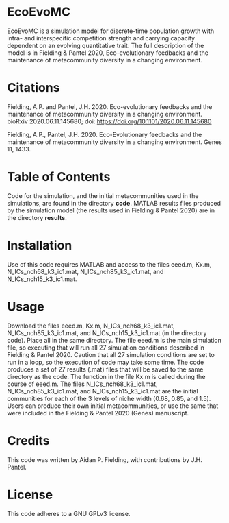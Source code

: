 # EcoEvoMC

EcoEvoMC is a simulation model for discrete-time population growth with intra- and interspecific competition strength and carrying capacity dependent on an evolving quantitative trait. The full description of the model is in Fielding & Pantel 2020, Eco-evolutionary feedbacks and the maintenance of metacommunity diversity in a changing environment.

# Citations
Fielding, A.P. and Pantel, J.H. 2020. Eco-evolutionary feedbacks and the maintenance of metacommunity diversity in a changing environment. bioRxiv 2020.06.11.145680; doi: https://doi.org/10.1101/2020.06.11.145680

Fielding, A.P., Pantel, J.H. 2020. Eco-Evolutionary feedbacks and the maintenance of metacommunity diversity in a changing environment. Genes 11, 1433.

# Table of Contents
Code for the simulation, and the initial metacommunities used in the simulations, are found in the directory **code**. MATLAB results files produced by the simulation model (the results used in Fielding & Pantel 2020) are in the directory **results**.

# Installation
Use of this code requires MATLAB and access to the files eeed.m, Kx.m, N_ICs_nch68_k3_ic1.mat, N_ICs_nch85_k3_ic1.mat, and N_ICs_nch15_k3_ic1.mat.

# Usage
Download the files eeed.m, Kx.m,  N_ICs_nch68_k3_ic1.mat, N_ICs_nch85_k3_ic1.mat, and N_ICs_nch15_k3_ic1.mat (in the directory code). Place all in the same directory. The file eeed.m is the main simulation file, so executing that will run all 27 simulation conditions described in Fielding & Pantel 2020. Caution that all 27 simulation conditions are set to run in a loop, so the execution of code may take some time. The code produces a set of 27 results (.mat) files that will be saved to the same directory as the code. The function in the file Kx.m is called during the course of eeed.m. The files N_ICs_nch68_k3_ic1.mat, N_ICs_nch85_k3_ic1.mat, and N_ICs_nch15_k3_ic1.mat are the initial communities for each of the 3 levels of niche width (0.68, 0.85, and 1.5). Users can produce their own initial metacommunities, or use the same that were included in the Fielding & Pantel 2020 (Genes) manuscript.

# Credits
This code was written by Aidan P. Fielding, with contributions by J.H. Pantel.

# License
This code adheres to a GNU GPLv3 license.
